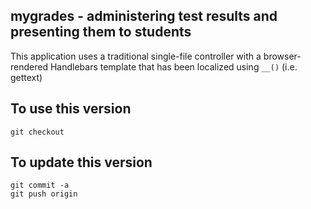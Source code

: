 
mygrades - administering test results and presenting them to students
------------------------

This application uses a traditional single-file controller with a 
browser-rendered Handlebars template that has been localized 
using `__()` (i.e. gettext)

To use this version
-------------------

    git checkout

To update this version
----------------------

    git commit -a
    git push origin



